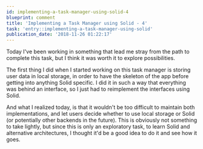 ```yaml
---
id: implementing-a-task-manager-using-solid-4
blueprint: comment
title: 'Implementing a Task Manager using Solid - 4'
task: 'entry::implementing-a-task-manager-using-solid'
publication_date: '2018-11-26 01:22:17'
---
```


Today I've been working in something that lead me stray from the path to complete this task, but I think it was worth it to explore possibilities.

The first thing I did when I started working on this task manager is storing user data in local storage, in order to have the skeleton of the app before getting into anything Solid specific. I did it in such a way that everything was behind an interface, so I just had to reimplement the interfaces using Solid.

And what I realized today, is that it wouldn't be too difficult to maintain both implementations, and let users decide whether to use local storage or Solid (or potentially other backends in the future). This is obviously not something to take lightly, but since this is only an exploratory task, to learn Solid and alternative architectures, I thought it'd be a good idea to do it and see how it goes.

